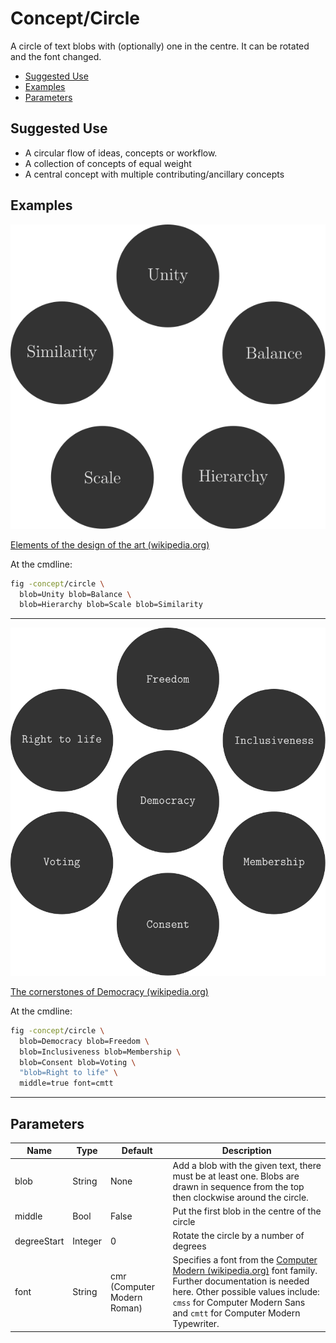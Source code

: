 <!--
SPDX-FileCopyrightText: 2021 Galagic Limited, et. al. <https://galagic.com>

SPDX-License-Identifier: CC-BY-SA-4.0

figular generates visualisations from flexible, reusable parts

For full copyright information see the AUTHORS file at the top-level
directory of this distribution or at
[AUTHORS](https://gitlab.com/thegalagic/figular/AUTHORS.md)

This work is licensed under the Creative Commons Attribution 4.0 International
License. You should have received a copy of the license along with this work.
If not, visit http://creativecommons.org/licenses/by/4.0/ or send a letter to
Creative Commons, PO Box 1866, Mountain View, CA 94042, USA.
-->

# Concept/Circle

A circle of text blobs with (optionally) one in the centre. It can be rotated
and the font changed.

* [Suggested Use](#use)
* [Examples](#examples)
* [Parameters](#parameters)

## Suggested Use

* A circular flow of ideas, concepts or workflow.
* A collection of concepts of equal weight
* A central concept with multiple contributing/ancillary concepts

## Examples

![The following words are arranged in a circle: Unity, Balance, Hierarchy, Scale and Similarity](circle_design.svg)

[Elements of the design of the art (wikipedia.org)](https://en.wikipedia.org/wiki/Visual_design_elements_and_principles#Elements_of_the_design_of_the_art)

At the cmdline:

```bash
fig -concept/circle \
  blob=Unity blob=Balance \
  blob=Hierarchy blob=Scale blob=Similarity

```

---

![The word Democracy appears at the centre of a circle of these other words and phrases: Freedom, Inclusiveness, Membership, Consent, Voting, Right to Life](circle_democracy.svg)

[The cornerstones of Democracy (wikipedia.org)](https://en.wikipedia.org/wiki/Democracy)

At the cmdline:

```bash
fig -concept/circle \
  blob=Democracy blob=Freedom \
  blob=Inclusiveness blob=Membership \
  blob=Consent blob=Voting \
  "blob=Right to life" \
  middle=true font=cmtt
```

---

## Parameters

|Name|Type|Default|Description|
|----|----|-------|-----------|
|blob|String|None|Add a blob with the given text, there must be at least one. Blobs are drawn in sequence from the top then clockwise around the circle.|
|middle|Bool|False|Put the first blob in the centre of the circle|
|degreeStart|Integer|0|Rotate the circle by a number of degrees|
|font|String|cmr (Computer Modern Roman)|Specifies a font from the [Computer Modern (wikipedia.org)](https://en.wikipedia.org/wiki/Computer_Modern) font family. Further documentation is needed here. Other possible values include: `cmss` for Computer Modern Sans and `cmtt` for Computer Modern Typewriter. |
